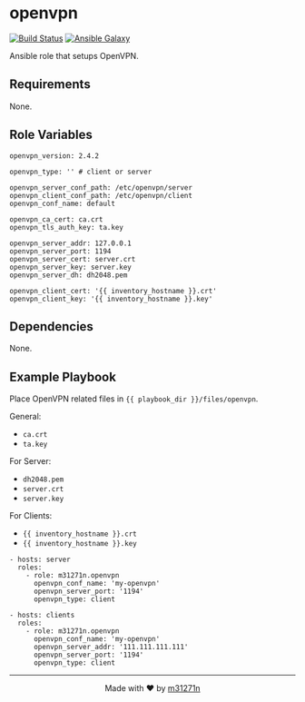 # openvpn

[![Build Status](https://travis-ci.org/m31271n/ansible-role-openvpn.svg?branch=master)](https://travis-ci.org/m31271n/ansible-role-openvpn)
[![Ansible Galaxy](https://img.shields.io/badge/galaxy-m31271n.openvpn-blue.svg)](https://galaxy.ansible.com/m31271n/openvpn)

Ansible role that setups OpenVPN.

## Requirements

None.

## Role Variables

```
openvpn_version: 2.4.2

openvpn_type: '' # client or server

openvpn_server_conf_path: /etc/openvpn/server
openvpn_client_conf_path: /etc/openvpn/client
openvpn_conf_name: default

openvpn_ca_cert: ca.crt
openvpn_tls_auth_key: ta.key

openvpn_server_addr: 127.0.0.1
openvpn_server_port: 1194
openvpn_server_cert: server.crt
openvpn_server_key: server.key
openvpn_server_dh: dh2048.pem

openvpn_client_cert: '{{ inventory_hostname }}.crt'
openvpn_client_key: '{{ inventory_hostname }}.key'
```

## Dependencies

None.

## Example Playbook

Place OpenVPN related files in `{{ playbook_dir }}/files/openvpn`.

General:
+ `ca.crt`
+ `ta.key`

For Server:

+ `dh2048.pem`
+ `server.crt`
+ `server.key`

For Clients:

+ `{{ inventory_hostname }}.crt`
+ `{{ inventory_hostname }}.key`

```
- hosts: server
  roles:
    - role: m31271n.openvpn
      openvpn_conf_name: 'my-openvpn'
      openvpn_server_port: '1194'
      openvpn_type: client
```

```
- hosts: clients
  roles:
    - role: m31271n.openvpn
      openvpn_conf_name: 'my-openvpn'
      openvpn_server_addr: '111.111.111.111'
      openvpn_server_port: '1194'
      openvpn_type: client
```


* * *

<p align="center">Made with ❤ by <a href="http://index.m31271n.com">m31271n</a></p>
